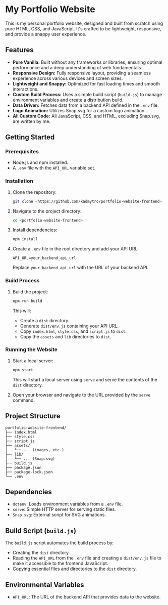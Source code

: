 # My Portfolio Website

This is my personal portfolio website, designed and built from scratch using pure HTML, CSS, and JavaScript. It's crafted to be lightweight, responsive, and provide a snappy user experience.

## Features

- **Pure Vanilla:** Built without any frameworks or libraries, ensuring optimal performance and a deep understanding of web fundamentals.
- **Responsive Design:** Fully responsive layout, providing a seamless experience across various devices and screen sizes.
- **Lightweight and Snappy:** Optimized for fast loading times and smooth interactions.
- **Custom Build Process:** Uses a simple build script (`build.js`) to manage environment variables and create a distribution build.
- **Data Driven:** Fetches data from a backend API defined in the `.env` file.
- **Logo Animation:** Utilizes Snap.svg for a custom logo animation.
- **All Custom Code:** All JavaScript, CSS, and HTML, excluding Snap.svg, are written by me.

## Getting Started

### Prerequisites

- Node.js and npm installed.
- A `.env` file with the `API_URL` variable set.

### Installation

1.  Clone the repository:

    ```bash
    git clone <https://github.com/kadmytro/portfolio-website-frontend>
    ```

2.  Navigate to the project directory:

    ```bash
    cd <portfolio-website-frontend>
    ```

3.  Install dependencies:

    ```bash
    npm install
    ```

4.  Create a `.env` file in the root directory and add your API URL:

    ```
    API_URL=your_backend_api_url
    ```

    Replace `your_backend_api_url` with the URL of your backend API.

### Build Process

1.  Build the project:

    ```bash
    npm run build
    ```

    This will:

    - Create a `dist` directory.
    - Generate `dist/env.js` containing your API URL.
    - Copy `index.html`, `style.css`, and `script.js` to `dist`.
    - Copy the `assets` and `lib` directories to `dist`.

### Running the Website

1.  Start a local server:

    ```bash
    npm start
    ```

    This will start a local server using `serve` and serve the contents of the `dist` directory.

2.  Open your browser and navigate to the URL provided by the `serve` command.

## Project Structure

```
portfolio-website-frontend/
├── index.html
├── style.css
├── script.js
├── assets/
│   └── ... (images, etc.)
├── lib/
│   └── ... (Snap.svg)
├── build.js
├── package.json
├── package-lock.json
└── .env
```

## Dependencies

- `dotenv`: Loads environment variables from a `.env` file.
- `serve`: Simple HTTP server for serving static files.
- `Snap.svg`: External script for SVG animations.

## Build Script (`build.js`)

The `build.js` script automates the build process by:

- Creating the `dist` directory.
- Reading the `API_URL` from the `.env` file and creating a `dist/env.js` file to make it accessible to the frontend JavaScript.
- Copying essential files and directories to the `dist` directory.

## Environmental Variables

- `API_URL`: The URL of the backend API that provides data to the website.
